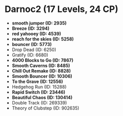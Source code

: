 # Darnoc2 (17 Levels, 24 CP)

- **smooth jumper (ID: 2935)**
- **Breeze (ID: 3294)**
- **red yahooey (ID: 4539)**
- **reach for the skies (ID: 5258)**
- **bouncer (ID: 5773)**
- Drop Dead (ID: 6250)
- Gratify (ID: 6680)
- **4000 Blocks to Go (ID: 7867)**
- **Smooth Caverns (ID: 8485)**
- **Chill Out Remake (ID: 8828)**
- **Smooth Bouncer (ID: 10306)**
- **To the Grave (ID: 12556)**
- Hedgehog Run (ID: 15288)
- **Rapid Switch (ID: 23446)**
- **Beautiful Chaos (ID: 130414)**
- Double Track (ID: 269339)
- Theory of Clubstep (ID: 902635)
